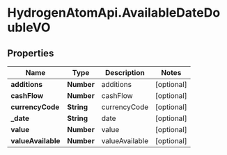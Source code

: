 # HydrogenAtomApi.AvailableDateDoubleVO

## Properties
Name | Type | Description | Notes
------------ | ------------- | ------------- | -------------
**additions** | **Number** | additions | [optional] 
**cashFlow** | **Number** | cashFlow | [optional] 
**currencyCode** | **String** | currencyCode | [optional] 
**_date** | **String** | date | [optional] 
**value** | **Number** | value | [optional] 
**valueAvailable** | **Number** | valueAvailable | [optional] 


